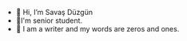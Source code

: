 - 👋 Hi, I’m Savaş Düzgün
- 👀I'm senior student.
- 🌱 I am a writer and my words are zeros and ones.



<!---
savasduzgun/savasduzgun is a ✨ special ✨ repository because its `README.md` (this file) appears on your GitHub profile.
You can click the Preview link to take a look at your changes.
--->
